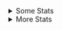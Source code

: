 <details>
  <summary>Some Stats</summary>
  <br>
  <p align="center">
  <img src="https://streak-stats.demolab.com?user=PurpleShad0w&theme=violet-punch" />
  </p>
  <p align="center">
  <img src="https://github-readme-stats.vercel.app/api/wakatime?username=PurpleShad0w&layout=compact&bg_color=000000&title_color=7A43FE&text_color=9F9F9F&custom_title=Wakatime%20Stats%20|%20Nov%2018,%202022%20-%20Present&range=all_time"
  </p>
</details>

<details>
  <summary>More Stats</summary>
  <br>
  <p align="center">
  <img src="http://github-profile-summary-cards.vercel.app/api/cards/repos-per-language?username=PurpleShad0w&theme=2077" />
  <img src="http://github-profile-summary-cards.vercel.app/api/cards/most-commit-language?username=PurpleShad0w&theme=2077" />
  <img src="http://github-profile-summary-cards.vercel.app/api/cards/stats?username=PurpleShad0w&theme=radical" />
  <img src="http://github-profile-summary-cards.vercel.app/api/cards/productive-time?username=PurpleShad0w&theme=radical&utcOffset=1" />
 </p>
</details>

